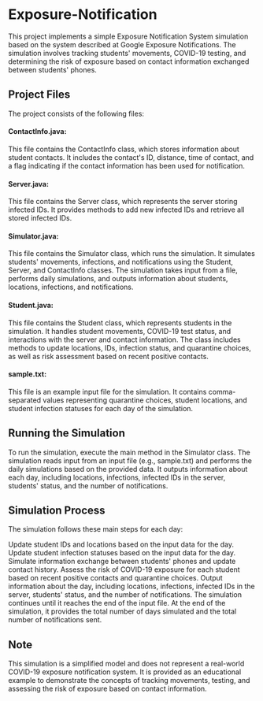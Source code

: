 # Exposure-Notification
This project implements a simple Exposure Notification System simulation based on the system described at Google Exposure Notifications. The simulation involves tracking students' movements, 
COVID-19 testing, and determining the risk of exposure based on contact information exchanged between students' phones.

## Project Files
The project consists of the following files:

#### ContactInfo.java: 
This file contains the ContactInfo class, which stores information about student contacts. It includes the contact's ID, distance, 
time of contact, and a flag indicating if the contact information has been used for notification.

#### Server.java:
This file contains the Server class, which represents the server storing infected IDs. It provides methods to add new infected IDs and retrieve all stored infected IDs.

#### Simulator.java:
This file contains the Simulator class, which runs the simulation. It simulates students' movements, infections, and notifications using the Student, Server, 
and ContactInfo classes. The simulation takes input from a file, performs daily simulations, and outputs information about students, locations, infections, and notifications.

#### Student.java:
This file contains the Student class, which represents students in the simulation. It handles student movements, COVID-19 test status, and interactions with the server 
and contact information. The class includes methods to update locations, IDs, infection status, and quarantine choices, as well as risk assessment based on recent positive contacts.

#### sample.txt:
This file is an example input file for the simulation. It contains comma-separated values representing quarantine choices, student locations, 
and student infection statuses for each day of the simulation.

## Running the Simulation
To run the simulation, execute the main method in the Simulator class. The simulation reads input from an input file (e.g., sample.txt) and performs the daily simulations based on the provided data. It outputs information about each day, including locations, infections, infected IDs in the server, students' status, and the number of notifications.

## Simulation Process
The simulation follows these main steps for each day:

Update student IDs and locations based on the input data for the day.
Update student infection statuses based on the input data for the day.
Simulate information exchange between students' phones and update contact history.
Assess the risk of COVID-19 exposure for each student based on recent positive contacts and quarantine choices.
Output information about the day, including locations, infections, infected IDs in the server, students' status, and the number of notifications.
The simulation continues until it reaches the end of the input file. At the end of the simulation, it provides the total number of days simulated and the total number of notifications sent.

## Note
This simulation is a simplified model and does not represent a real-world COVID-19 exposure notification system. It is provided as an educational example to 
demonstrate the concepts of tracking movements, testing, and assessing the risk of exposure based on contact information.


